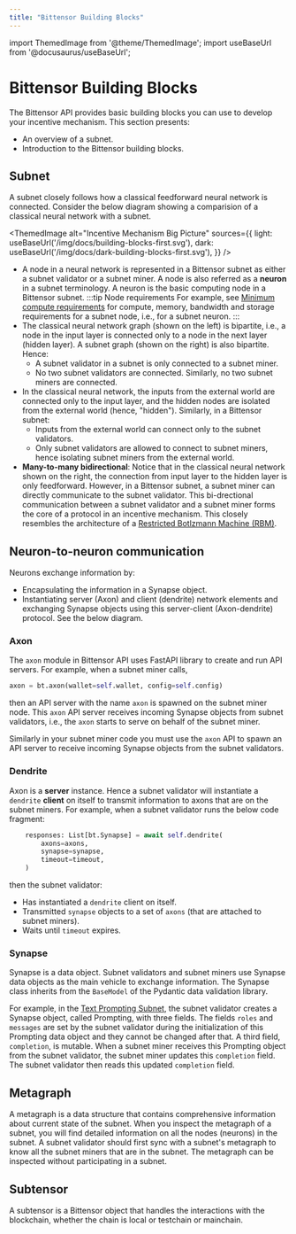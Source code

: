 ```yaml
---
title: "Bittensor Building Blocks"
---
```


import ThemedImage from '@theme/ThemedImage';
import useBaseUrl from '@docusaurus/useBaseUrl';

# Bittensor Building Blocks

The Bittensor API provides basic building blocks you can use to develop your incentive mechanism. This section presents:
- An overview of a subnet.
- Introduction to the Bittensor building blocks. 

## Subnet

A subnet closely follows how a classical feedforward neural network is connected. Consider the below diagram showing a comparision of a classical neural network with a subnet.

<ThemedImage
alt="Incentive Mechanism Big Picture"
sources={{
    light: useBaseUrl('/img/docs/building-blocks-first.svg'),
    dark: useBaseUrl('/img/docs/dark-building-blocks-first.svg'),
  }}
/>

-  A node in a neural network is represented in a Bittensor subnet as either a subnet validator or a subnet miner. A node is also referred as a **neuron** in a subnet terminology. A neuron is the basic computing node in a Bittensor subnet. 
:::tip Node requirements 
For example, see [Minimum compute requirements](https://github.com/opentensor/bittensor-subnet-template/blob/main/min_compute.yml) for compute, memory, bandwidth and storage requirements for a subnet node, i.e., for a subnet neuron.
::: 
- The classical neural network graph (shown on the left) is bipartite, i.e., a node in the input layer is connected only to a node in the next layer (hidden layer). A subnet graph (shown on the right) is also bipartite. Hence:
  - A subnet validator in a subnet is only connected to a subnet miner. 
  - No two subnet validators are connected. Similarly, no two subnet miners are connected. 
- In the classical neural network, the inputs from the external world are connected only to the input layer, and the hidden nodes are isolated from the external world (hence, "hidden"). Similarly, in a Bittensor subnet:
  - Inputs from the external world can connect only to the subnet validators. 
  - Only subnet validators are allowed to connect to subnet miners, hence isolating subnet miners from the external world. 
- **Many-to-many bidirectional**: Notice that in the classical neural network shown on the right, the connection from input layer to the hidden layer is only feedforward. However, in a Bittensor subnet, a subnet miner can directly communicate to the subnet validator. This bi-drectional communication between a subnet validator and a subnet miner forms the core of a protocol in an incentive mechanism. This closely resembles the architecture of a [Restricted Botlzmann Machine (RBM)](https://en.wikipedia.org/wiki/Restricted_Boltzmann_machine).

## Neuron-to-neuron communication 

Neurons exchange information by:
- Encapsulating the information in a Synapse object.
- Instantiating server (Axon) and client (dendrite) network elements and exchanging Synapse objects using this server-client (Axon-dendrite) protocol. See the below diagram. 

<center>
<ThemedImage
alt="Incentive Mechanism Big Picture"
sources={{
    light: useBaseUrl('/img/docs/second-building-blocks.svg'),
    dark: useBaseUrl('/img/docs/dark-second-building-blocks.svg'),
  }}
/>
</center>

### Axon

The `axon` module in Bittensor API uses FastAPI library to create and run API servers. For example, when a subnet miner calls,
```python
axon = bt.axon(wallet=self.wallet, config=self.config)
```
then an API server with the name `axon` is spawned on the subnet miner node. This `axon` API server receives incoming Synapse objects from subnet validators, i.e., the `axon` starts to serve on behalf of the subnet miner.

Similarly in your subnet miner code you must use the `axon` API to spawn an API server to receive incoming Synapse objects from the subnet validators. 

### Dendrite

Axon is a **server** instance. Hence a subnet validator will instantiate a `dendrite` **client** on itself to transmit information to axons that are on the subnet miners. For example, when a subnet validator runs the below code fragment:

```python
    responses: List[bt.Synapse] = await self.dendrite(
        axons=axons,
        synapse=synapse,
        timeout=timeout,
    )
```

then the subnet validator:
- Has instantiated a `dendrite` client on itself.
- Transmitted `synapse` objects to a set of `axons` (that are attached to subnet miners).
- Waits until `timeout` expires.

### Synapse

Synapse is a data object. Subnet validators and subnet miners use Synapse data objects as the main vehicle to exchange information. The Synapse class inherits from the `BaseModel` of the Pydantic data validation library. 

For example, in the [Text Prompting Subnet](https://github.com/opentensor/prompting/blob/6c493cbce0c621e28ded203d947ce47a9ae062ea/prompting/protocol.py#L27), the subnet validator creates a Synapse object, called Prompting, with three fields. The fields `roles` and `messages` are set by the subnet validator during the initialization of this Prompting data object and they cannot be changed after that. A third field, `completion`, is mutable. When a subnet miner receives this Prompting object from the subnet validator, the subnet miner updates this `completion` field. The subnet validator then reads this updated `completion` field. 

## Metagraph

A metagraph is a data structure that contains comprehensive information about current state of the subnet. When you inspect the metagraph of a subnet, you will find detailed information on all the nodes (neurons) in the subnet. A subnet validator should first sync with a subnet's metagraph to know all the subnet miners that are in the subnet. The metagraph can be inspected without participating in a subnet.

## Subtensor

A subtensor is a Bittensor object that handles the interactions with the blockchain, whether the chain is local or testchain or mainchain. 
